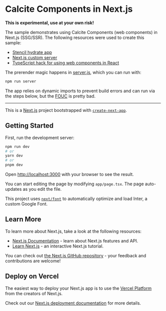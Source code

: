 # Calcite Components in Next.js

__This is experimental, use at your own risk!__

The sample demonstrates using Calcite Components (web components) in Next.js (SSG/SSR). The following resources were used to create this sample:

- [Stencil hydrate app](https://stenciljs.com/docs/v2/hydrate-app)
- [Next.js custom server](https://nextjs.org/docs/pages/building-your-application/configuring/custom-server)
- [TypeScript hack for using web components in React](https://goulet.dev/posts/consuming-web-component-react-typescript/)

The prerender magic happens in [server.js](./server.js), which you can run with:

```sh
npm run server
```

The app relies on dynamic imports to prevent build errors and can run via the steps below, but the [FOUC](https://en.wikipedia.org/wiki/Flash_of_unstyled_content) is pretty bad.

---

This is a [Next.js](https://nextjs.org/) project bootstrapped with [`create-next-app`](https://github.com/vercel/next.js/tree/canary/packages/create-next-app).

## Getting Started

First, run the development server:

```bash
npm run dev
# or
yarn dev
# or
pnpm dev
```

Open [http://localhost:3000](http://localhost:3000) with your browser to see the result.

You can start editing the page by modifying `app/page.tsx`. The page auto-updates as you edit the file.

This project uses [`next/font`](https://nextjs.org/docs/basic-features/font-optimization) to automatically optimize and load Inter, a custom Google Font.

## Learn More

To learn more about Next.js, take a look at the following resources:

- [Next.js Documentation](https://nextjs.org/docs) - learn about Next.js features and API.
- [Learn Next.js](https://nextjs.org/learn) - an interactive Next.js tutorial.

You can check out [the Next.js GitHub repository](https://github.com/vercel/next.js/) - your feedback and contributions are welcome!

## Deploy on Vercel

The easiest way to deploy your Next.js app is to use the [Vercel Platform](https://vercel.com/new?utm_medium=default-template&filter=next.js&utm_source=create-next-app&utm_campaign=create-next-app-readme) from the creators of Next.js.

Check out our [Next.js deployment documentation](https://nextjs.org/docs/deployment) for more details.
